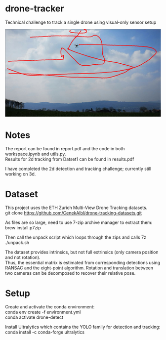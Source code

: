 # drone-tracker
Technical challenge to track a single drone using visual-only sensor setup

![Drone Trajectory](cam1.jpg)

# Notes

The report can be found in report.pdf and the code in both workspace.ipynb and utils.py.  
Results for 2d tracking from Datset1 can be found in results.pdf    

I have completed the 2d detection and tracking challenge; currently still working on 3d.

# Dataset

This project uses the ETH Zurich Multi-View Drone Tracking datasets.    
git clone https://github.com/CenekAlbl/drone-tracking-datasets.git

As files are so large, need to use 7-zip archive manager to extract them:   
brew install p7zip

Then call the unpack script which loops through the zips and calls 7z   
./unpack.sh

The dataset provides intrinsics, but not full extrinsics (only camera position and not rotation).   
Thus, the essential matrix is estimated from corresponding detections using RANSAC and the eight-point algorithm.
Rotation and translation between two cameras can be decomposed to recover their relative pose. 

# Setup

Create and activate the conda environment:  
conda env create -f environment.yml     
conda activate drone-detect 

Install Ultralytics which contains the YOLO family for detection and tracking:  
conda install -c conda-forge ultralytics


